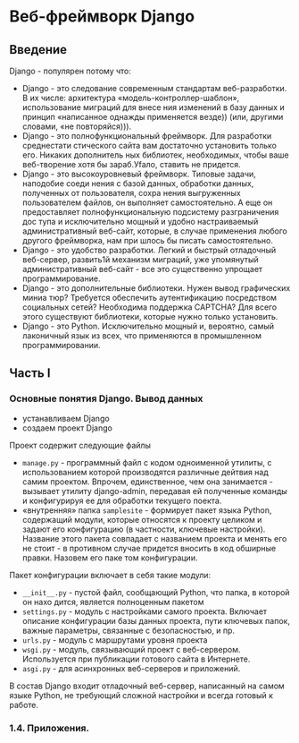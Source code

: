 # Веб-фреймворк Django

## Введение
Django - популярен потому что:
- Django - это следование современным стандартам веб-разработки. В их числе: архитектура «модель-контроллер-шаблон», использование миграций для внесе­ ния изменений в базу данных и принцип «написанное однажды применяется везде)) (или, другими словами, «не повторяйся))).
- Django - это полнофункциональный фреймворк. Для разработки среднестати­ стического сайта вам достаточно установить только его. Никаких дополнитель­ ных библиотек, необходимых, чтобы ваше веб-творение хотя бы зараб\.Уfало, ставить не придется.
- Django - это высокоуровневый фреймворк. Типовые задачи, наподобие соеди­ нения с базой данных, обработки данных, полученных от пользователя, сохра­ нения выгруженных пользователем файлов, он выполняет самостоятельно. А еще он предоставляет полнофункциональную подсистему разграничения дос­ тупа и исключительно мощный и удобно настраиваемый административный веб-сайт, которые, в случае применения любого другого фреймворка, нам при­ шлось бы писать самостоятельно.
- Django - это удобство разработки. Легкий и быстрый отладочный веб-сервер, развить1й механизм миграций, уже упомянутый административный веб-сайт - все это существенно упрощает программирование.
- Django - это дополнительные библиотеки. Нужен вывод графических миниа­ тюр? Требуется обеспечить аутентификацию посредством социальных сетей? Необходима поддержка САРТСНА? Для всего этого существуют библиотеки, которые нужно только установить.
- Django - это Python. Исключительно мощный и, вероятно, самый лаконичный язык из всех, что применяются в промышленном программировании.

## Часть I
### Основные понятия Django. Вывод данных
- устанавливаем Django
- создаем проект Django

Проект содержит следующие файлы
- `manage.py` - программный файл с кодом одноименной утилиты, с использовани­ем которой производятся различные дейтвия над самим проектом. Впрочем, единственное, чем она занимается - вызывает утилиту django-admin, передавая ей полученные команды и конфигурируя ее для обработки текущего поекта.
- «внутренняя» папка `samplesite` - формирует пакет языка Python, содержащий модули, которые относятся к проекту целиком и задают его конфигурацию (в частности, ключевые настройки). Название этого пакета совпадает с названи­ем проекта и менять его не стоит - в противном случае придется вносить в код обширные правки. Назовем его паке­ том конфигурации.

Пакет конфигурации включает в себя такие модули:
- `__init__.py` - пустой файл, сообщающий Python, что папка, в которой он нахо­ дится, является полноценным пакетом
- `settings.py` - модуль с настройками самого проекта. Включает описание кон­фигурации базы данных проекта, пути ключевых папок, важные параметры, связанные с безопасностью, и пр.
- `urls.ру` - модуль с маршрутами уровня проекта
- `wsgi.py` - модуль, связывающий проект с веб-сервером. Используется при публикации готового сайта в Интернете.
- `asgi.py` - для асинхронных веб-серверов и приложений.

В состав Django входит от­ладочный веб-сервер, написанный на самом языке Python, не требующий сложной настройки и всегда готовый к работе.
###  1.4. Приложения.
